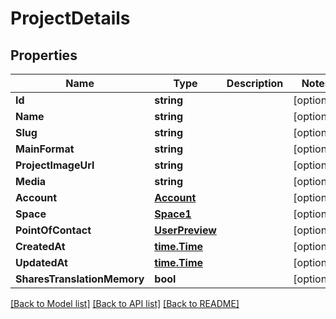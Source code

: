 # ProjectDetails

## Properties

Name | Type | Description | Notes
------------ | ------------- | ------------- | -------------
**Id** | **string** |  | [optional] 
**Name** | **string** |  | [optional] 
**Slug** | **string** |  | [optional] 
**MainFormat** | **string** |  | [optional] 
**ProjectImageUrl** | **string** |  | [optional] 
**Media** | **string** |  | [optional] 
**Account** | [**Account**](account.md) |  | [optional] 
**Space** | [**Space1**](space_1.md) |  | [optional] 
**PointOfContact** | [**UserPreview**](user_preview.md) |  | [optional] 
**CreatedAt** | [**time.Time**](time.Time.md) |  | [optional] 
**UpdatedAt** | [**time.Time**](time.Time.md) |  | [optional] 
**SharesTranslationMemory** | **bool** |  | [optional] 

[[Back to Model list]](../README.md#documentation-for-models) [[Back to API list]](../README.md#documentation-for-api-endpoints) [[Back to README]](../README.md)


